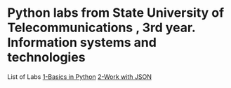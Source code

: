 # Python labs from State University of Telecommunications , 3rd year. Information systems and technologies
List of Labs
[1-Basics in Python](https://github.com/rexvel/pyLabs/tree/main/1-Basics)
[2-Work with JSON](https://github.com/rexvel/pyLabs/tree/main/2-JSON)
